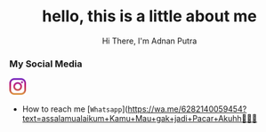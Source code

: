 <p align="center">

<h1 align='center'>hello, this is a little about me</h1>

<p align='center'>Hi There, I'm Adnan Putra</p>

<p align='center'>

<h3 align="left">My Social Media  </h3>

<a href="https://www.instagram.com/NANZZ681"><img height="30" src="https://github.com/ArugaZ/ArugaZ/blob/main/images/instagram.svg?raw=true"></a>&nbsp;&nbsp;

</p>


- How to reach me  [`Whatsapp`](https://wa.me/6282140059454?text=assalamualaikum+Kamu+Mau+gak+jadi+Pacar+Akuhh🗿🗿🗿 
